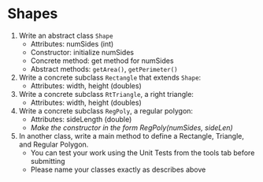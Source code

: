 # Shapes

1. Write an abstract class `Shape`
   - Attributes: numSides (int)
   - Constructor: initialize numSides
   - Concrete method: get method for numSides
   - Abstract methods: `getArea()`, `getPerimeter()`
2. Write a concrete subclass `Rectangle` that extends `Shape`:
   - Attributes: width, height (doubles)
3. Write a concrete subclass `RtTriangle`, a right triangle:
   - Attributes: width, height (doubles)
4. Write a concrete subclass `RegPoly`, a regular polygon:
   - Attributes: sideLength (double)
   - _Make the constructor in the form RegPoly(numSides, sideLen)_
5. In another class, write a main method to
   define a Rectangle, Triangle, and Regular Polygon.
   - You can test your work using the Unit Tests from the tools tab before submitting
   - Please name your classes exactly as describes above
